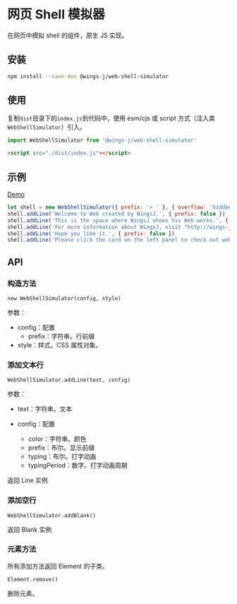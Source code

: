 # 网页 Shell 模拟器

在网页中模拟 shell 的组件，原生 JS 实现。

## 安装

```sh
npm install --save-dev @wings-j/web-shell-simulator
```

## 使用

复制`dist`目录下的`index.js`到代码中，使用 esm/cjs 或 script 方式（注入类`WebShellSimulator`）引入。

```js
import WebShellSimulator from '@wings-j/web-shell-simulator'
```

```html
<script src="./dist/index.js"></script>
```

## 示例

[Demo]()

```js
let shell = new WebShellSimulator({ prefix: '> ' }, { overflow: 'hidden', width: '100%', height: '100%', 'padding-bottom': '100px', 'font-size': '16px' })
shell.addLine('Welcome to Web created by WingsJ.', { prefix: false })
shell.addLine('This is the space where WingsJ shows his Web works.', { prefix: false })
shell.addLine('For more information about WingsJ, visit "http://wings-j.cn".', { prefix: false })
shell.addLine('Hope you like it.', { prefix: false })
shell.addLine('Please click the card on the left panel to check out web works.', { prefix: false, color: '#2266ff' })
```

## API

### 构造方法

`new WebShellSimulator(config, style)`

参数：

- config：配置
  - prefix：字符串。行前缀
- style：样式。CSS 属性对象。

### 添加文本行

`WebShellSimulator.addLine(text, config)`

参数：

- text：字符串。文本
- config：配置

  - color：字符串。颜色
  - prefix：布尔。显示前缀
  - typing：布尔。打字动画
  - typingPeriod：数字。打字动画周期

返回 Line 实例

### 添加空行

`WebShellSimulator.addBlank()`

返回 Blank 实例

### 元素方法

所有添加方法返回 Element 的子类。

`Element.remove()`

删除元素。
